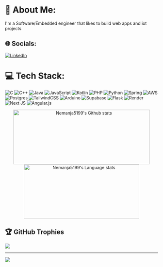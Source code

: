 # 💫 About Me:
I'm a Software/Embedded engineer that likes to build web apps and iot projects


## 🌐 Socials:
[![LinkedIn](https://img.shields.io/badge/LinkedIn-%230077B5.svg?logo=linkedin&logoColor=white)](https://linkedin.com/in/nemanja-bogojevic) 

# 💻 Tech Stack:
![C](https://img.shields.io/badge/c-%2300599C.svg?style=for-the-badge&logo=c&logoColor=white) ![C++](https://img.shields.io/badge/c++-%2300599C.svg?style=for-the-badge&logo=c%2B%2B&logoColor=white) ![Java](https://img.shields.io/badge/java-%23ED8B00.svg?style=for-the-badge&logo=openjdk&logoColor=white) ![JavaScript](https://img.shields.io/badge/javascript-%23323330.svg?style=for-the-badge&logo=javascript&logoColor=%23F7DF1E) ![Kotlin](https://img.shields.io/badge/kotlin-%237F52FF.svg?style=for-the-badge&logo=kotlin&logoColor=white) ![PHP](https://img.shields.io/badge/php-%23777BB4.svg?style=for-the-badge&logo=php&logoColor=white) ![Python](https://img.shields.io/badge/python-3670A0?style=for-the-badge&logo=python&logoColor=ffdd54) ![Spring](https://img.shields.io/badge/spring-%236DB33F.svg?style=for-the-badge&logo=spring&logoColor=white) ![AWS](https://img.shields.io/badge/AWS-%23FF9900.svg?style=for-the-badge&logo=amazon-aws&logoColor=white) ![Postgres](https://img.shields.io/badge/postgres-%23316192.svg?style=for-the-badge&logo=postgresql&logoColor=white) ![TailwindCSS](https://img.shields.io/badge/tailwindcss-%2338B2AC.svg?style=for-the-badge&logo=tailwind-css&logoColor=white) ![Arduino](https://img.shields.io/badge/-Arduino-00979D?style=for-the-badge&logo=Arduino&logoColor=white) ![Supabase](https://img.shields.io/badge/Supabase-3ECF8E?style=for-the-badge&logo=supabase&logoColor=white) ![Flask](https://img.shields.io/badge/flask-%23000.svg?style=for-the-badge&logo=flask&logoColor=white) ![Render](https://img.shields.io/badge/Render-%46E3B7.svg?style=for-the-badge&logo=render&logoColor=white) ![Next JS](https://img.shields.io/badge/Next-black?style=for-the-badge&logo=next.js&logoColor=white) ![Angular.js](https://img.shields.io/badge/angular.js-%23E23237.svg?style=for-the-badge&logo=angularjs&logoColor=white)

<div align="center">
  <p align="center">
    <img src="https://github-readme-streak-stats.herokuapp.com/?user=Nemanja5199&theme=dark&hide_border=false" width="450" height="180" alt="Nemanja5199's Github stats" />
    <img src="https://github-readme-stats.vercel.app/api/top-langs/?username=Nemanja5199&theme=dark&hide_border=false&include_all_commits=false&count_private=true&layout=compact&exclude_repo=Rekreativni-Tenis,Detekcija-Boje,Hack-PC,Flappy-Bird-Unity,Cooking-Game" width="380" height="180" alt="Nemanja5199's Language stats" />
  </p>
</div>













## 🏆 GitHub Trophies
![](https://github-profile-trophy.vercel.app/?username=Nemanja5199&theme=radical&no-frame=false&no-bg=true&margin-w=4)

---
[![](https://visitcount.itsvg.in/api?id=Nemanja5199&icon=0&color=0)](https://visitcount.itsvg.in)

<!-- Proudly created with GPRM ( https://gprm.itsvg.in ) -->
